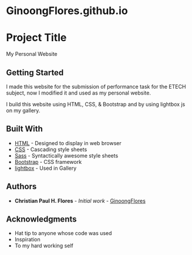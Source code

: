 # GinoongFlores.github.io

# Project Title

My Personal Website 

## Getting Started

 I made this website for the submission of performance task for the ETECH subject, now I modified it and used as my personal website.

 I build this website using HTML, CSS, & Bootstrap and by using lightbox js on my gallery. 

## Built With

* [HTML](#) - Designed to display in web browser
* [CSS](#) - Cascading style sheets
* [Sass](https://sass-lang.com/) - Syntactically awesome style sheets
* [Bootstrap](https://getbootstrap.com/) - CSS framework 
* [lightbox](https://lcweb.it/lc-lightbox/) - Used in Gallery

## Authors

* **Christian Paul H. Flores** - *Initial work* - [GinoongFlores](GinoongFlores.github.io)

## Acknowledgments

* Hat tip to anyone whose code was used
* Inspiration
* To my hard working self
